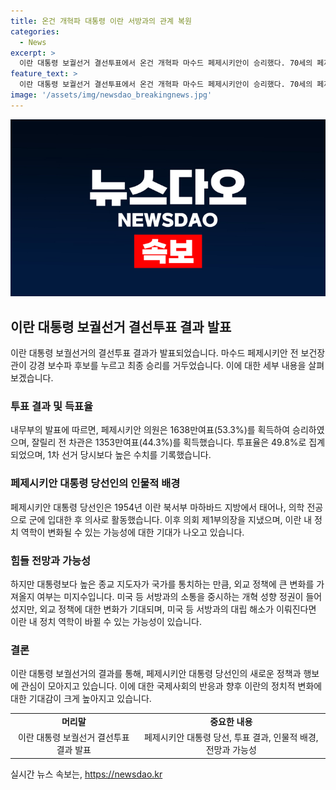 ```yaml
---
title: 온건 개혁파 대통령 이란 서방과의 관계 복원
categories:
  - News
excerpt: >
  이란 대통령 보궐선거 결선투표에서 온건 개혁파 마수드 페제시키안이 승리했다. 70세의 페제시키안은 1차 투표에서 예상을 뒤엎고 강경 보수파 후보를 이기며 대통령 선거에 당선됐다. 그는 이란 사회에서 비주류로 알려진 인물로, 의료 및 정치 경력을 가졌으며 외교 정책에 변화를 가져올 가능성이 있다. 하지만 종교 지도자의 영향력과 미국과의 관계 등 다양한 요인들이 그의 정책에 영향을 미칠 전망이다.
feature_text: >
  이란 대통령 보궐선거 결선투표에서 온건 개혁파 마수드 페제시키안이 승리했다. 70세의 페제시키안은 1차 투표에서 예상을 뒤엎고 강경 보수파 후보를 이기며 대통령 선거에 당선됐다. 그는 이란 사회에서 비주류로 알려진 인물로, 의료 및 정치 경력을 가졌으며 외교 정책에 변화를 가져올 가능성이 있다. 하지만 종교 지도자의 영향력과 미국과의 관계 등 다양한 요인들이 그의 정책에 영향을 미칠 전망이다.
image: '/assets/img/newsdao_breakingnews.jpg'
---
```


<p><img src="/assets/img/newsdao_breakingnews.jpg" alt="bookingtag 속보" /></p>

<h2 data-ke-size="size26">이란 대통령 보궐선거 결선투표 결과 발표</h2>

<p data-ke-size="size16">이란 대통령 보궐선거의 결선투표 결과가 발표되었습니다. 마수드 페제시키안 전 보건장관이 강경 보수파 후보를 누르고 최종 승리를 거두었습니다. 이에 대한 세부 내용을 살펴보겠습니다.</p>

<h3><b>투표 결과 및 득표율</b></h3>

<p data-ke-size="size16">내무부의 발표에 따르면, 페제시키안 의원은 1638만여표(53.3%)를 획득하여 승리하였으며, 잘릴리 전 차관은 1353만여표(44.3%)를 획득했습니다. 투표율은 49.8%로 집계되었으며, 1차 선거 당시보다 높은 수치를 기록했습니다.</p>

<h3><b>페제시키안 대통령 당선인의 인물적 배경</b></h3>

<p data-ke-size="size16">페제시키안 대통령 당선인은 1954년 이란 북서부 마하바드 지방에서 태어나, 의학 전공으로 군에 입대한 후 의사로 활동했습니다. 이후 의회 제1부의장을 지냈으며, 이란 내 정치 역학이 변화될 수 있는 가능성에 대한 기대가 나오고 있습니다.</p>

<h3><b>힘들 전망과 가능성</b></h3>

<p data-ke-size="size16">하지만 대통령보다 높은 종교 지도자가 국가를 통치하는 만큼, 외교 정책에 큰 변화를 가져올지 여부는 미지수입니다. 미국 등 서방과의 소통을 중시하는 개혁 성향 정권이 들어섰지만, 외교 정책에 대한 변화가 기대되며, 미국 등 서방과의 대립 해소가 이뤄진다면 이란 내 정치 역학이 바뀔 수 있는 가능성이 있습니다.</p>

<h3><b>결론</b></h3>

<p data-ke-size="size16">이란 대통령 보궐선거의 결과를 통해, 페제시키안 대통령 당선인의 새로운 정책과 행보에 관심이 모아지고 있습니다. 이에 대한 국제사회의 반응과 향후 이란의 정치적 변화에 대한 기대감이 크게 높아지고 있습니다.</p>

<table>
    <tbody>
        <tr>
            <td style="text-align: center; height: 17px;"><b>머리말</b></td>
            <td style="text-align: center; height: 17px;"><b>중요한 내용</b></td>
        </tr>
        <tr>
            <td style="text-align: center; height: 17px;">이란 대통령 보궐선거 결선투표 결과 발표</td>
            <td style="text-align: center; height: 17px;">페제시키안 대통령 당선, 투표 결과, 인물적 배경, 전망과 가능성</td>
        </tr>
    </tbody>
</table>
실시간 뉴스 속보는, <a href="https://newsdao.kr" rel="dofollow">https://newsdao.kr</a>


